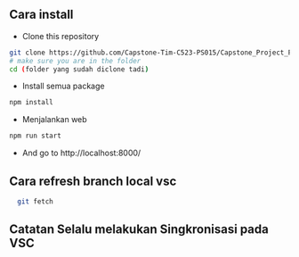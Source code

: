 ## Cara install

-   Clone this repository

```sh
git clone https://github.com/Capstone-Tim-C523-PS015/Capstone_Project_FE.git
# make sure you are in the folder
cd (folder yang sudah diclone tadi)
```

-   Install semua package

```sh
npm install
```


- Menjalankan web
```sh
npm run start
```
-   And go to http://localhost:8000/

## Cara refresh branch local vsc
```sh
  git fetch
```
## Catatan Selalu melakukan Singkronisasi pada VSC
